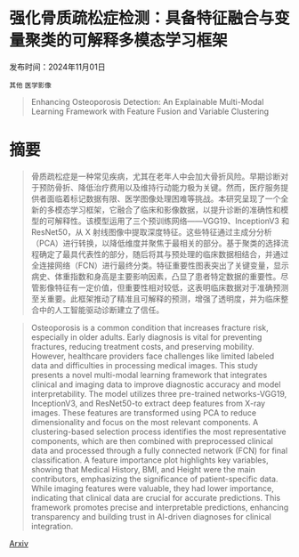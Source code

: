 # 强化骨质疏松症检测：具备特征融合与变量聚类的可解释多模态学习框架

发布时间：2024年11月01日

`其他` `医学影像`

> Enhancing Osteoporosis Detection: An Explainable Multi-Modal Learning Framework with Feature Fusion and Variable Clustering

# 摘要

> 骨质疏松症是一种常见疾病，尤其在老年人中会加大骨折风险。早期诊断对于预防骨折、降低治疗费用以及维持行动能力极为关键。然而，医疗服务提供者面临着标记数据有限、医学图像处理困难等挑战。本研究呈现了一个全新的多模态学习框架，它融合了临床和影像数据，以提升诊断的准确性和模型的可解释性。该模型运用了三个预训练网络——VGG19、InceptionV3 和 ResNet50，从 X 射线图像中提取深度特征。这些特征通过主成分分析（PCA）进行转换，以降低维度并聚焦于最相关的部分。基于聚类的选择流程确定了最具代表性的部分，随后将其与预处理的临床数据相结合，并通过全连接网络（FCN）进行最终分类。特征重要性图表突出了关键变量，显示病史、体重指数和身高是主要影响因素，凸显了患者特定数据的重要性。尽管影像特征有一定价值，但重要性相对较低，这表明临床数据对于准确预测至关重要。此框架推动了精准且可解释的预测，增强了透明度，并为临床整合中的人工智能驱动诊断建立了信任。

> Osteoporosis is a common condition that increases fracture risk, especially in older adults. Early diagnosis is vital for preventing fractures, reducing treatment costs, and preserving mobility. However, healthcare providers face challenges like limited labeled data and difficulties in processing medical images. This study presents a novel multi-modal learning framework that integrates clinical and imaging data to improve diagnostic accuracy and model interpretability. The model utilizes three pre-trained networks-VGG19, InceptionV3, and ResNet50-to extract deep features from X-ray images. These features are transformed using PCA to reduce dimensionality and focus on the most relevant components. A clustering-based selection process identifies the most representative components, which are then combined with preprocessed clinical data and processed through a fully connected network (FCN) for final classification. A feature importance plot highlights key variables, showing that Medical History, BMI, and Height were the main contributors, emphasizing the significance of patient-specific data. While imaging features were valuable, they had lower importance, indicating that clinical data are crucial for accurate predictions. This framework promotes precise and interpretable predictions, enhancing transparency and building trust in AI-driven diagnoses for clinical integration.

[Arxiv](https://arxiv.org/abs/2411.00916)